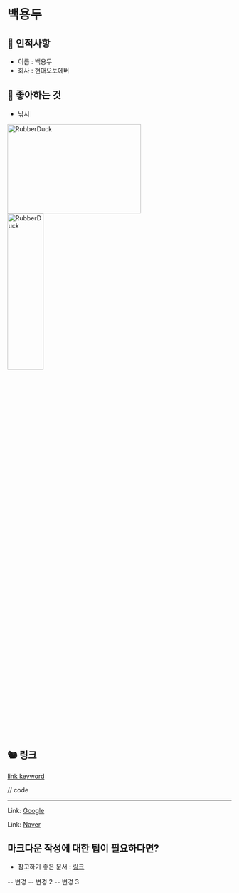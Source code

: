 # 백용두

## 🥸 인적사항

- 이름 : 백용두
- 회사 : 현대오토에버  

## 🥕 좋아하는 것

- 낚시

<img src="https://th.bing.com/th/id/OIP.82uvI4DtsFEYOgCn2Xc24gHaEK?rs=1&pid=ImgDetMain" width="300px" height="200px" title="px(픽셀) 크기 설정" alt="RubberDuck"></img><br/>
<img src="https://i.ytimg.com/vi/naBwWSnu7RA/maxresdefault.jpg" width="40%" height="30%" title="px(픽셀) 크기 설정" alt="RubberDuck"></img>

## 🐿 링크

[link keyword][id]

[id]: URL "Optional Title here"

// code

------------------------
Link: [Google][googlelink]

[googlelink]: https://google.com "Go google"

Link: [Naver][naverlink]

[naverlink]: https://www.naver.com "Go naver"

 

## 마크다운 작성에 대한 팁이 필요하다면?

- 참고하기 좋은 문서 : [링크](https://gist.github.com/ihoneymon/652be052a0727ad59601)


-- 변경
-- 변경 2
-- 변경 3
